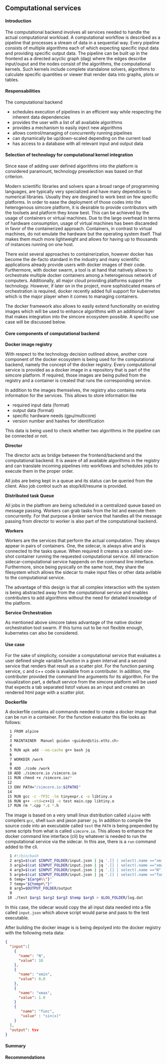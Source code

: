 ## Computational services

#### Introduction

The computational backend involves all services needed to handle the actual computational workload. A computational workflow is described as a pipeline that processes a stream of data in a sequential way. Every pipeline consists of multiple algorithms each of which expecting specific input data and providing specific output data.
The pipeline can be built up in the frontend as a directed acyclic graph (dag) where the edges describe input/ouput and the nodes consist of the algorithms, the computational kernels. Such kernels include complete standalone solvers, algorithms to calculate specific quantities or viewer that render data into graphs, plots or tables.


#### Responsabilities

The computational backend

- schedules execution of pipelines in an efficient way while respecting the inherent data dependencies 
- provides the user with a list of all available algorithms
- provides a mechanism to easily inject new algorithms
- allows control/managing of concurrently running pipelines
- can dynamically be up/down-scaled depending on the current load
- has access to a database with all relevant input and output data
 
#### Selection of technology for computational kernel integration

Since ease of adding user defined algorithms into the platform is considered paramount, technology preselection was based on that criterion. 

Modern scientific libraries and solvers span a broad range of programming languages, are typically very specialized and have many dependcies to numerical libraries. Usually they are desgined to work best on few specific platforms. In order to ease the deployment of those codes into the heterogenous simcore platform, it is desirable to provide contributors with the toolsets and platform they know best. This can be achieved by the usage of containers or virtual machines. Due to the large overhead in terms of hardware consumption, usage of virtual machines has been discareded in favor of the containerized approach. Containers, in contrast to virtual machines, do not emulate the hardware but the operating system itself. That makes them much more lightweight and allows for having up to thousands of instances running on one host.

There exist several approaches to containerization, however docker has become the de-facto standard in the industry and many scientific applications already provide users with docker images of their code. Furthermore, with docker swarm, a tool is at hand that natively allows to orchestrate multiple docker containers among a heterogenous network of computers. Additionally, all major cloud providing platforms support the technology. However, if later on in the project, more sophisticated means of orchestration is required, docker recently added full support for kubernetes which is the major player when it comes to managing containers.


The docker framework also allows to easily extend functionality on existing images which will be used to enhance algorithms with an additional layer that makes integration into the simcore ecosystem possible. A specific use case will be discussed below.


#### Core components of computational backend

**Docker image registry**

With respect to the technology decision outlined above, another core component of the docker ecosystem is being used for the computational backend, namely the concept of the docker registry. Every computational service is provided as a docker image in a repository that is part of the simcore platform. If required, those images are being pulled from the registry and a container is created that runs the corresponding service.

In addition to the images themselves, the registry also contains meta information for the services. This allows to store information like 

- required input data (format)
- output data (format)
- specific hardware needs (gpu/multicore)
- version number and hashes for identification


This data is being used to check whether two algorithms in the pipeline can be connected or not.

**Director**

The director acts as bridge between the frontend/backend and the computational backend. It is aware of all available algorithms in the registry and can translate incoming pipelines into workflows and schedules jobs to execute them in the proper order.

All jobs are being kept in a queue and its status can be queried from the client. Also job control such as stop/kill/resume is provided.

**Distributed task Queue**

All jobs in the platfrom are being scheduled in a centralized queue based on message passing. Workers can grab tasks from the list and execute them concurrently. For that purpose a broker service that handles all the message passing from director to worker is also part of the computational backend.

**Workers**

Workers are the services that perform the actual computation. They always appear in pairs of containers. One, the sidecar, is always alive and is connected to the tasks queue. When required it creates a so called one-shot container running the requested computational service. All interaction sidecar-computational service happends on the command line interface. Furthermore, since being pysically on the same host, they share the filesystem which allows the sidecar to make input files or other data avilable to the computational service. 

The advantage of this design is that all complex interaction with the system is being abstracted away from the computational service and enables contributers to add algorithms without the need for detailed knowledge of the platform.


**Service Orchestration**

As mentioned above simcore takes advantage of the native docker orchestration tool swarm. If this turns out to be not flexible enough, kubernetes can also be considered.


#### Use case

For the sake of simplicity, consider a computational service that evaluates a user defined single variable function in a given interval and a second service that renders that result as a scatter plot. For the function parsing service, c and c++ code is available from a contributer. In addition, the contributer provided the command line arguments for its algorithm. For the visualization part, a default service from the simcore platform will be used that expects a tab separated listof values as an input and creates an rendered html page with a scatter plot.

**Dockerfile**

A dockerfile contains all commands needed to create a docker image that can be run in a container. For the function evaluator this file looks as follows:


```bash
  1 FROM alpine
  2 
  3 MAINTAINER  Manuel guidon <guidon@itis.ethz.ch>
  4 
  5 RUN apk add --no-cache g++ bash jq
  6 
  7 WORKDIR /work
  8 
  9 ADD ./code /work
 10 ADD ./simcore.io /simcore.io
 11 RUN chmod +x /simcore.io/*
 12 
 13 ENV PATH="/simcore.io:${PATH}"
 14 
 15 RUN gcc -c -fPIC -lm tinyexpr.c -o libtiny.o
 16 RUN g++ -std=c++11 -o test main.cpp libtiny.o
 17 RUN rm *.cpp *.c *.h
```

The image is based on a very small linux distribution called `alpine` with compilers `gcc`, shell `bash` and jason parser `jq`. In addition to compile the source code into an executable called `test` the `PATH` is being prepended by some scripts from what is called `simcore.io`. This allows to enhance the docker command line interface (cli) by whatever is needed to run the computational service via the sidecar. In this ase, there is a `run` command added to the cli.

```bash
  1 #!/bin/bash
  2 arg1=$(cat $INPUT_FOLDER/input.json | jq '.[] | select(.name =="xmin") .value')
  3 arg2=$(cat $INPUT_FOLDER/input.json | jq '.[] | select(.name =="xmax") .value')
  4 arg3=$(cat $INPUT_FOLDER/input.json | jq '.[] | select(.name =="N") .value')
  5 arg4=$(cat $INPUT_FOLDER/input.json | jq '.[] | select(.name =="func") .value')
  6 temp="${arg4%\"}"
  7 temp="${temp#\"}"
  8 arg5=$OUTPUT_FOLDER/output
  9 
 10 ./test $arg1 $arg2 $arg3 $temp $arg5 > $LOG_FOLDER/log.dat
```
In this case, the sidecar would copy the all input data needed into a file called `input.json` which above script would parse and pass to the test executable.  

After building the docker image is is being depolyed into the docker registry with the following meta data:

```json
{
  "input":[
    {
      "name": "N",
      "value": 10
    },
    {
      "name": "xmin",
      "value": 0.0
    },
    {
      "name": "xmax",
      "value": 1.0
    }
    {
       "name": "func",
       "value" : "sin(x)"
    }
  ],
  "output": tsv
}
```
	



#### Summary


#### Recommendations
